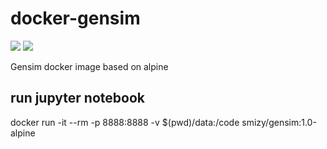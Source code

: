 # docker-gensim
[![](https://images.microbadger.com/badges/image/smizy/gensim.svg)](https://microbadger.com/images/smizy/gensim "Get your own image badge on microbadger.com") 
[![](https://images.microbadger.com/badges/version/smizy/gensim.svg)](https://microbadger.com/images/smizy/gensim "Get your own version badge on microbadger.com")
<!--[![CircleCI](https://circleci.com/gh/smizy/docker-gensim.svg?style=svg&circle-token=2b58baee340c55eef2cbece97ab66da62f5bef7e)](https://circleci.com/gh/smizy/docker-gensim)-->

Gensim docker image based on alpine

## run jupyter notebook
docker run -it --rm  -p 8888:8888 -v $(pwd)/data:/code  smizy/gensim:1.0-alpine